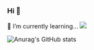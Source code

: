### Hi 👋

🌱 I’m currently learning...
<img src="https://img.shields.io/badge/React-black?style=flat-square&logo=React&logoColor=navy"/>

<!--
**millejuice/millejuice** is a ✨ _special_ ✨ repository because its `README.md` (this file) appears on your GitHub profile.
Here are some ideas to get you started:

- 🔭 I’m currently working on ...
- 🌱 I’m currently learning ...
- 👯 I’m looking to collaborate on ...
- 🤔 I’m looking for help with ...
- 💬 Ask me about ...
- 📫 How to reach me: ...
- 😄 Pronouns: ...
- ⚡ Fun fact: ...
-->
![Anurag's GitHub stats](https://github-readme-stats.vercel.app/api?username=millejuice&show_icons=true&theme=radical)
